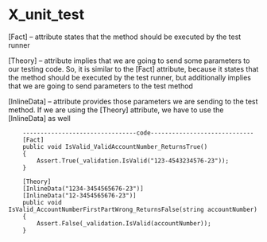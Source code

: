 # X_unit_test


[Fact] – attribute states that the method should be executed by the test runner


[Theory] – attribute implies that we are going to send some parameters to our testing code. So, it is similar to the [Fact] attribute, because it states that the method should be executed by the test runner, but additionally implies that we are going to send parameters to the test method



[InlineData] – attribute provides those parameters we are sending to the test method. If we are using the [Theory] attribute, we have to use the [InlineData] as well



        --------------------------------code-----------------------------
        [Fact]
        public void IsValid_ValidAccountNumber_ReturnsTrue()
        {
            Assert.True(_validation.IsValid("123-4543234576-23"));
        }

        [Theory]
        [InlineData("1234-3454565676-23")]
        [InlineData("12-3454565676-23")]
        public void IsValid_AccountNumberFirstPartWrong_ReturnsFalse(string accountNumber)
        {
            Assert.False(_validation.IsValid(accountNumber));
        }
